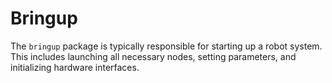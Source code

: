 # Bringup

The `bringup` package is typically responsible for starting up a robot system. This includes launching all necessary nodes, setting parameters, and initializing hardware interfaces.
